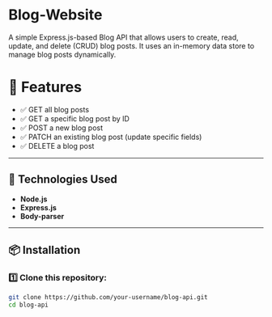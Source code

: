 # Blog-Website
 A simple Express.js-based Blog API that allows users to create, read, update, and delete (CRUD) blog posts. It uses an in-memory data store to manage blog posts dynamically.



# 🚀 Features
- ✅ GET all blog posts  
- ✅ GET a specific blog post by ID  
- ✅ POST a new blog post  
- ✅ PATCH an existing blog post (update specific fields)  
- ✅ DELETE a blog post  

---

## 📌 Technologies Used
- **Node.js**  
- **Express.js**  
- **Body-parser**  

---

## 📦 Installation

### 1️⃣ Clone this repository:
```bash
git clone https://github.com/your-username/blog-api.git
cd blog-api
